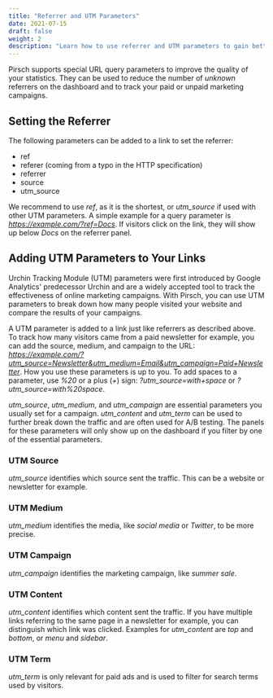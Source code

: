 ```yaml
---
title: "Referrer and UTM Parameters"
date: 2021-07-15
draft: false
weight: 2
description: "Learn how to use referrer and UTM parameters to gain better insight on your traffic."
---
```


Pirsch supports special URL query parameters to improve the quality of your statistics. They can be used to reduce the number of *unknown* referrers on the dashboard and to track your paid or unpaid marketing campaigns.

## Setting the Referrer

The following parameters can be added to a link to set the referrer:

* ref
* referer (coming from a typo in the HTTP specification)
* referrer
* source
* utm_source

We recommend to use *ref*, as it is the shortest, or *utm_source* if used with other UTM parameters. A simple example for a query parameter is *https://example.com/?ref=Docs*. If visitors click on the link, they will show up below *Docs* on the referrer panel.

## Adding UTM Parameters to Your Links

Urchin Tracking Module (UTM) parameters were first introduced by Google Analytics' predecessor Urchin and are a widely accepted tool to track the effectiveness of online marketing campaigns. With Pirsch, you can use UTM parameters to break down how many people visited your website and compare the results of your campaigns.

A UTM parameter is added to a link just like referrers as described above. To track how many visitors came from a paid newsletter for example, you can add the source, medium, and campaign to the URL: *https://example.com/?utm_source=Newsletter&utm_medium=Email&utm_campaign=Paid+Newsletter*. How you use these parameters is up to you. To add spaces to a parameter, use *%20* or a plus (*+*) sign: *?utm_source=with+space* or *?utm_source=with%20space*.

*utm_source*, *utm_medium*, and *utm_campaign* are essential parameters you usually set for a campaign. *utm_content* and *utm_term* can be used to further break down the traffic and are often used for A/B testing. The panels for these parameters will only show up on the dashboard if you filter by one of the essential parameters.

### UTM Source

*utm_source* identifies which source sent the traffic. This can be a website or newsletter for example.

### UTM Medium

*utm_medium* identifies the media, like *social media* or *Twitter*, to be more precise.

### UTM Campaign

*utm_campaign* identifies the marketing campaign, like *summer sale*.

### UTM Content

*utm_content* identifies which content sent the traffic. If you have multiple links referring to the same page in a newsletter for example, you can distinguish which link was clicked. Examples for *utm_content* are *top* and *bottom*, or *menu* and *sidebar*.

### UTM Term

*utm_term* is only relevant for paid ads and is used to filter for search terms used by visitors.
